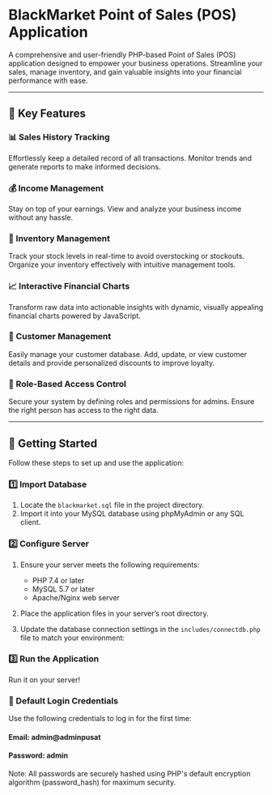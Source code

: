 # BlackMarket Point of Sales (POS) Application  

A comprehensive and user-friendly PHP-based Point of Sales (POS) application designed to empower your business operations. Streamline your sales, manage inventory, and gain valuable insights into your financial performance with ease.  

---

## 🌟 Key Features  

### 📊 Sales History Tracking  
Effortlessly keep a detailed record of all transactions. Monitor trends and generate reports to make informed decisions.  

### 💰 Income Management  
Stay on top of your earnings. View and analyze your business income without any hassle.  

### 🛒 Inventory Management  
Track your stock levels in real-time to avoid overstocking or stockouts. Organize your inventory effectively with intuitive management tools.  

### 📈 Interactive Financial Charts  
Transform raw data into actionable insights with dynamic, visually appealing financial charts powered by JavaScript.  

### 🧾 Customer Management  
Easily manage your customer database. Add, update, or view customer details and provide personalized discounts to improve loyalty.  

### 🎯 Role-Based Access Control  
Secure your system by defining roles and permissions for admins. Ensure the right person has access to the right data.  

---

## 🚀 Getting Started  

Follow these steps to set up and use the application:  

### 1️⃣ Import Database  
1. Locate the `blackmarket.sql` file in the project directory.  
2. Import it into your MySQL database using phpMyAdmin or any SQL client.  

### 2️⃣ Configure Server  
1. Ensure your server meets the following requirements:  
   - PHP 7.4 or later  
   - MySQL 5.7 or later  
   - Apache/Nginx web server  

2. Place the application files in your server’s root directory.  

3. Update the database connection settings in the `includes/connectdb.php` file to match your environment:

### 3️⃣ Run the Application
Run it on your server!

### 🔑 Default Login Credentials
Use the following credentials to log in for the first time:

#### Email: admin@adminpusat
#### Password: admin
Note: All passwords are securely hashed using PHP's default encryption algorithm (password_hash) for maximum security.
